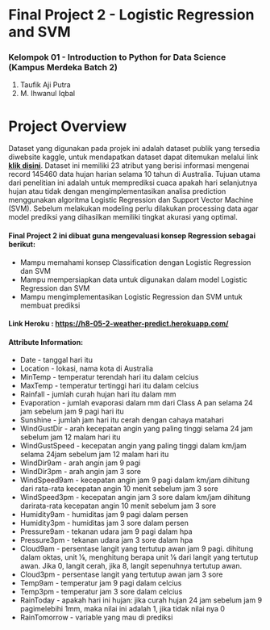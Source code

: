 # Final Project 2 - Logistic Regression and SVM

### Kelompok 01 - Introduction to Python for Data Science (Kampus Merdeka Batch 2)
1. Taufik Aji Putra<br>
2. M. Ihwanul Iqbal

# Project Overview
Dataset yang digunakan pada projek ini adalah dataset publik yang tersedia diwebsite kaggle, untuk mendapatkan dataset dapat ditemukan melalui link <a href="https://www.kaggle.com/jsphyg/weather-dataset-rattle-package"><b> klik disini</b></a>.  Dataset ini memiliki 23 atribut yang berisi informasi mengenai record 145460 data hujan harian selama 10 tahun di Australia. Tujuan utama dari penelitian ini adalah untuk memprediksi cuaca apakah hari selanjutnya hujan atau tidak dengan mengimplementasikan analisa prediction menggunakan algoritma Logistic Regression dan Support Vector Machine (SVM). Sebelum melakukan modeling perlu dilakukan processing data agar model prediksi yang dihasilkan memiliki tingkat akurasi yang optimal.

#### Final Project 2 ini dibuat guna mengevaluasi konsep Regression sebagai berikut:
* Mampu memahami konsep Classification dengan Logistic Regression dan SVM
* Mampu mempersiapkan data untuk digunakan dalam model  Logistic Regression dan SVM
* Mampu mengimplementasikan  Logistic Regression dan SVM untuk membuat prediksi

#### Link Heroku : https://h8-05-2-weather-predict.herokuapp.com/

#### Attribute Information:
- Date - tanggal hari itu
- Location - lokasi, nama kota di Australia
- MinTemp - temperatur terendah hari itu dalam celcius
- MaxTemp - temperatur tertinggi hari itu dalam celcius
- Rainfall - jumlah curah hujan hari itu dalam mm
- Evaporation - jumlah evaporasi dalam mm dari Class A pan selama 24 jam sebelum jam 9 pagi hari itu
- Sunshine - jumlah jam hari itu cerah dengan cahaya matahari
- WindGustDir - arah kecepatan angin yang paling tinggi selama 24 jam sebelum jam 12 malam hari itu
- WindGustSpeed - kecepatan angin yang paling tinggi dalam km/jam selama 24jam sebelum jam 12 malam hari itu
- WindDir9am - arah angin jam 9 pagi
- WindDir3pm - arah angin jam 3 sore
- WindSpeed9am - kecepatan angin jam 9 pagi dalam km/jam dihitung dari rata-rata kecepatan angin 10 menit sebelum jam 3 sore
- WindSpeed3pm - kecepatan angin jam 3 sore dalam km/jam dihitung darirata-rata kecepatan angin 10 menit sebelum jam 3 sore
- Humidity9am - humiditas jam 9 pagi dalam persen
- Humidity3pm - humiditas jam 3 sore dalam persen
- Pressure9am - tekanan udara jam 9 pagi dalam hpa
- Pressure3pm - tekanan udara jam 3 sore dalam hpa
- Cloud9am - persentase langit yang tertutup awan jam 9 pagi. dihitung dalam oktas, unit 1⁄8, menghitung berapa unit 1⁄8 dari langit yang tertutup awan. Jika 0, langit cerah, jika 8, langit sepenuhnya tertutup awan.
- Cloud3pm - persentase langit yang tertutup awan jam 3 sore
- Temp9am - temperatur jam 9 pagi dalam celcius
- Temp3pm - temperatur jam 3 sore dalam celcius
- RainToday - apakah hari ini hujan: jika curah hujan 24 jam sebelum jam 9 pagimelebihi 1mm, maka nilai ini adalah 1, jika tidak nilai nya 0
- RainTomorrow - variable yang mau di prediksi

